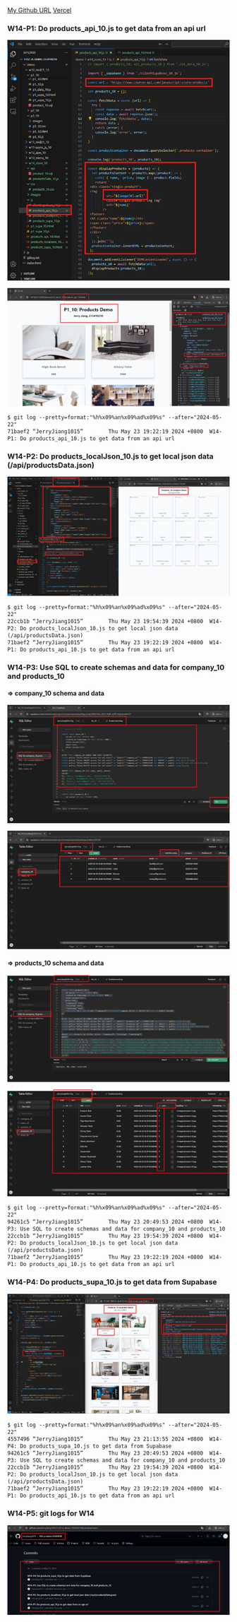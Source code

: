 [My Github URL](https://github.com/JerryJiang1115/1122-js-demo-212411211)
[Vercel](https://1122-js-demo-212411211.vercel.app/#)

### W14-P1: Do products_api_10.js to get data from an api url
 
![](w14-p1-1.png)
 
![](w14-p1-2.png)
 

```
$ git log --pretty=format:"%h%x09%an%x09%ad%x09%s" --after="2024-05-22"
71baef2 “JerryJiang1015”        Thu May 23 19:22:19 2024 +0800  W14-P1: Do products_api_10.js to get data from an api url
```

### W14-P2: Do products_localJson_10.js to get local json data (/api/productsData.json)
 
![](w14-p2.png)
 
```
$ git log --pretty=format:"%h%x09%an%x09%ad%x09%s" --after="2024-05-22"
22ccb1b “JerryJiang1015”        Thu May 23 19:54:39 2024 +0800  W14-P2: Do products_localJson_10.js to get local json data (/api/productsData.json)
71baef2 “JerryJiang1015”        Thu May 23 19:22:19 2024 +0800  W14-P1: Do products_api_10.js to get data from an api url

```

### W14-P3: Use SQL to create schemas and data for company_10 and products_10
 
#### => company_10 schema and data
 
![](w14-p3-1.png)
 
![](w14-p3-2.png)
 
#### => products_10 schema and data
 
![](w14-p3-3.png)
 
![](w14-p3-4.png)
 
```
$ git log --pretty=format:"%h%x09%an%x09%ad%x09%s" --after="2024-05-22"
94261c5 “JerryJiang1015”        Thu May 23 20:49:53 2024 +0800  W14-P3: Use SQL to create schemas and data for company_10 and products_10
22ccb1b “JerryJiang1015”        Thu May 23 19:54:39 2024 +0800  W14-P2: Do products_localJson_10.js to get local json data (/api/productsData.json)
71baef2 “JerryJiang1015”        Thu May 23 19:22:19 2024 +0800  W14-P1: Do products_api_10.js to get data from an api url

```

### W14-P4: Do products_supa_10.js to get data from Supabase
 
![](w14-p4.png)
 
```
$ git log --pretty=format:"%h%x09%an%x09%ad%x09%s" --after="2024-05-22"
4557496 “JerryJiang1015”        Thu May 23 21:13:55 2024 +0800  W14-P4: Do products_supa_10.js to get data from Supabase
94261c5 “JerryJiang1015”        Thu May 23 20:49:53 2024 +0800  W14-P3: Use SQL to create schemas and data for company_10 and products_10
22ccb1b “JerryJiang1015”        Thu May 23 19:54:39 2024 +0800  W14-P2: Do products_localJson_10.js to get local json data (/api/productsData.json)
71baef2 “JerryJiang1015”        Thu May 23 19:22:19 2024 +0800  W14-P1: Do products_api_10.js to get data from an api url

```

### W14-P5: git logs for W14
 
![](w14-p5.png)

```


```